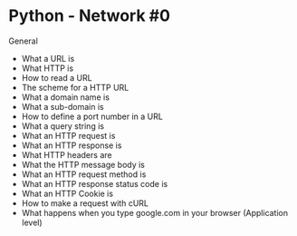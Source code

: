 # Python - Network #0

General

-    What a URL is
-    What HTTP is
-    How to read a URL
-    The scheme for a HTTP URL
-    What a domain name is
-    What a sub-domain is
-    How to define a port number in a URL
-    What a query string is
-    What an HTTP request is
-    What an HTTP response is
-    What HTTP headers are
-    What the HTTP message body is
-    What an HTTP request method is
-    What an HTTP response status code is
-    What an HTTP Cookie is
-    How to make a request with cURL
-    What happens when you type google.com in your browser (Application level)
